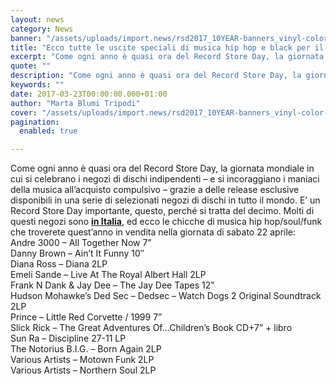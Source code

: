```yaml
---
layout: news
category: News
banner: "/assets/uploads/import.news/rsd2017_10YEAR-banners_vinyl-color-low.jpg"
title: "Ecco tutte le uscite speciali di musica hip hop e black per il Record Store Day 2017"
excerpt: "Come ogni anno è quasi ora del Record Store Day, la giornata mondiale in cui si celebrano i negozi di dischi indipendenti – e si incoraggiano i maniaci della musica all’acquisto compulsivo – grazie a delle release esclusive disponibili in una serie di selezionati negozi di dischi in tutto il mondo. E’ un Record Store [&hellip"
quote: ""
description: "Come ogni anno è quasi ora del Record Store Day, la giornata mondiale in cui si celebrano i negozi di dischi indipendenti – e si incoraggiano i maniaci della musica all’acquisto compulsivo – grazie a delle release esclusive disponibili in una serie di selezionati negozi di dischi in tutto il mondo. E’ un Record Store [&hellip"
keywords: ""
date: 2017-03-23T00:00:00.000+01:00
author: "Marta Blumi Tripodi"
cover: "/assets/uploads/import.news/rsd2017_10YEAR-banners_vinyl-color-low.jpg"
pagination:
  enabled: true

---
```


Come ogni anno è quasi ora del Record Store Day, la giornata mondiale in cui si celebrano i negozi di dischi indipendenti – e si incoraggiano i maniaci della musica all’acquisto compulsivo – grazie a delle release esclusive disponibili in una serie di selezionati negozi di dischi in tutto il mondo. E’ un Record Store Day importante, questo, perché si tratta del decimo. Molti di questi negozi sono [**in Italia**](http://www.recordstoreday.it/lista%5Frsd%5F2016%5Fstores.html), ed ecco le chicche di musica hip hop/soul/funk che troverete quest’anno in vendita nella giornata di sabato 22 aprile:  
Andre 3000 – All Together Now 7”  
Danny Brown – Ain’t It Funny 10″  
Diana Ross – Diana 2LP  
Emeli Sande – Live At The Royal Albert Hall 2LP  
Frank N Dank & Jay Dee – The Jay Dee Tapes 12”  
Hudson Mohawke’s Ded Sec – Dedsec – Watch Dogs 2 Original Soundtrack 2LP  
Prince – Little Red Corvette / 1999 7”  
Slick Rick – The Great Adventures Of…Children’s Book CD+7” + libro  
Sun Ra – Discipline 27-11 LP  
The Notorius B.I.G. – Born Again 2LP  
Various Artists – Motown Funk 2LP  
Various Artists – Northern Soul 2LP